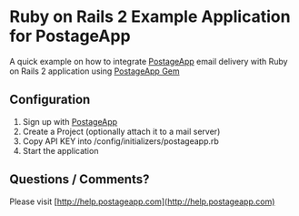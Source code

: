 Ruby on Rails 2 Example Application for PostageApp
==================================================

A quick example on how to integrate [PostageApp](http://postageapp.com) email delivery with Ruby on Rails 2 application using [PostageApp Gem](http://github.com/theworkinggroup/postageapp-gem)


Configuration
-------------

1. Sign up with [PostageApp](http://postageapp.com)
2. Create a Project (optionally attach it to a mail server)
3. Copy API KEY into /config/initializers/postageapp.rb
4. Start the application

Questions / Comments?
---------------------

Please visit [http://help.postageapp.com](http://help.postageapp.com)